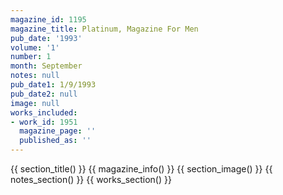 ```yaml
---
magazine_id: 1195
magazine_title: Platinum, Magazine For Men
pub_date: '1993'
volume: '1'
number: 1
month: September
notes: null
pub_date1: 1/9/1993
pub_date2: null
image: null
works_included:
- work_id: 1951
  magazine_page: ''
  published_as: ''
---
```


{{ section_title() }}
{{ magazine_info() }}
{{ section_image() }}
{{ notes_section() }}
{{ works_section() }}
